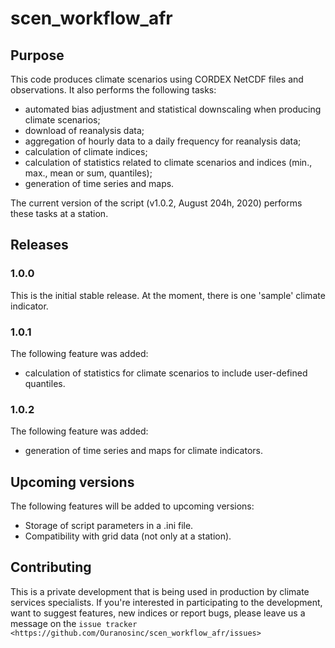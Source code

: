 # scen_workflow_afr

## Purpose

This code produces climate scenarios using CORDEX NetCDF files and observations. It also performs the following tasks:
- automated bias adjustment and statistical downscaling when producing climate scenarios;
- download of reanalysis data;
- aggregation of hourly data to a daily frequency for reanalysis data;
- calculation of climate indices;
- calculation of statistics related to climate scenarios and indices (min., max., mean or sum, quantiles);
- generation of time series and maps.

The current version of the script (v1.0.2, August 204h, 2020) performs these tasks at a station.

## Releases
### 1.0.0

This is the initial stable release.
At the moment, there is one 'sample' climate indicator.

### 1.0.1

The following feature was added:
- calculation of statistics for climate scenarios to include user-defined quantiles.

### 1.0.2

The following feature was added:
- generation of time series and maps for climate indicators.

## Upcoming versions

The following features will be added to upcoming versions:
- Storage of script parameters in a .ini file.
- Compatibility with grid data (not only at a station).

## Contributing
This is a private development that is being used in production by climate services specialists. If you're interested in participating to the development, want to suggest features, new indices or report bugs, please leave us a message on the `issue tracker <https://github.com/Ouranosinc/scen_workflow_afr/issues>`
